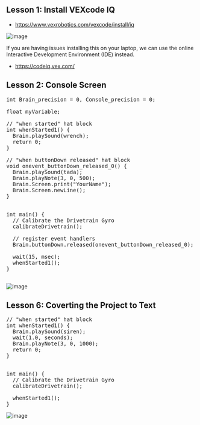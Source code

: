 ## Lesson 1: Install VEXcode IQ
* https://www.vexrobotics.com/vexcode/install/iq
  
![image](https://github.com/ions29/cpp-reading-material/assets/127531384/24811db4-2bf7-43a8-bd1d-f620f6cb0581)


If you are having issues installing this on your laptop, we can use the online Interactive Development Environment (IDE) instead.
* https://codeiq.vex.com/

## Lesson 2: Console Screen

<pre>
int Brain_precision = 0, Console_precision = 0;

float myVariable;

// "when started" hat block
int whenStarted1() {
  Brain.playSound(wrench);
  return 0;
}

// "when buttonDown released" hat block
void onevent_buttonDown_released_0() {
  Brain.playSound(tada);
  Brain.playNote(3, 0, 500);
  Brain.Screen.print("YourName");
  Brain.Screen.newLine();
}


int main() {
  // Calibrate the Drivetrain Gyro
  calibrateDrivetrain();

  // register event handlers
  Brain.buttonDown.released(onevent_buttonDown_released_0);

  wait(15, msec);
  whenStarted1();
}
  
</pre>

![image](https://github.com/ions29/cpp-reading-material/assets/127531384/3f865396-05dc-4754-9b97-5f4c44ae2adc)



## Lesson 6: Coverting the Project to Text

<pre>
// "when started" hat block
int whenStarted1() {
  Brain.playSound(siren);
  wait(1.0, seconds);
  Brain.playNote(3, 0, 1000);
  return 0;
}


int main() {
  // Calibrate the Drivetrain Gyro
  calibrateDrivetrain();

  whenStarted1();
}
</pre>
![image](https://github.com/ions29/cpp-reading-material/assets/127531384/ed1b35ef-3970-47e7-a811-b47fbc465974)

